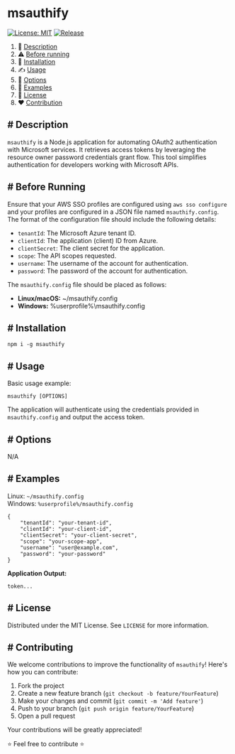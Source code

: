 # msauthify

[![License: MIT](https://img.shields.io/github/license/un0tec/msauthify?color=orange&cache=none)](LICENSE)
[![Release](https://img.shields.io/github/v/release/un0tec/msauthify?color=green&label=Release)](https://github.com/un0tec/msauthify/releases/latest)

1. :notebook_with_decorative_cover: [Description](#-description)
2. :warning: [Before running](#-before-running)
3. :hammer: [Installation](#-installation)
4. :writing_hand: [Usage](#-usage)
5. :bookmark_tabs: [Options](#-options)
6. :monocle_face: [Examples](#-examples)
7. :page_with_curl: [License](#-license)
8. :heart: [Contribution](#-contributing)

## # Description

`msauthify` is a Node.js application for automating OAuth2 authentication with Microsoft services. It retrieves access tokens by leveraging the resource owner password credentials grant flow. This tool simplifies authentication for developers working with Microsoft APIs.

## # Before Running

Ensure that your AWS SSO profiles are configured using `aws sso configure` and your profiles are configured in a JSON file named `msauthify.config`. The format of the configuration file should include the following details:

- `tenantId`: The Microsoft Azure tenant ID.
- `clientId`: The application (client) ID from Azure.
- `clientSecret`: The client secret for the application.
- `scope`: The API scopes requested.
- `username`: The username of the account for authentication.
- `password`: The password of the account for authentication.

The `msauthify.config` file should be placed as follows:

- **Linux/macOS:** ~/msauthify.config
- **Windows:** %userprofile%\msauthify.config

## # Installation

`npm i -g msauthify`

## # Usage

Basic usage example:

    msauthify [OPTIONS]

The application will authenticate using the credentials provided in `msauthify.config` and output the access token.

## # Options

N/A

## # Examples

Linux: `~/msauthify.config`\
Windows: `%userprofile%/msauthify.config`

```
{
    "tenantId": "your-tenant-id",
    "clientId": "your-client-id",
    "clientSecret": "your-client-secret",
    "scope": "your-scope-app",
    "username": "user@example.com",
    "password": "your-password"
}
```
**Application Output:**
```
token...
```

## # License

Distributed under the MIT License. See `LICENSE` for more information.

## # Contributing

We welcome contributions to improve the functionality of `msauthify`! Here's how you can contribute:

1. Fork the project
2. Create a new feature branch (`git checkout -b feature/YourFeature`)
3. Make your changes and commit (`git commit -m 'Add feature'`)
4. Push to your branch (`git push origin feature/YourFeature`)
5. Open a pull request

Your contributions will be greatly appreciated!

:star: Feel free to contribute :star:
